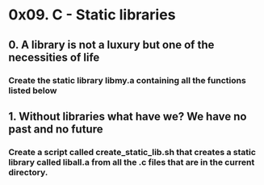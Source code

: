 # 0x09. C - Static libraries

## 0. A library is not a luxury but one of the necessities of life

### Create the static library libmy.a containing all the functions listed below



## 1. Without libraries what have we? We have no past and no future

### Create a script called create_static_lib.sh that creates a static library called liball.a from all the .c files that are in the current directory.
